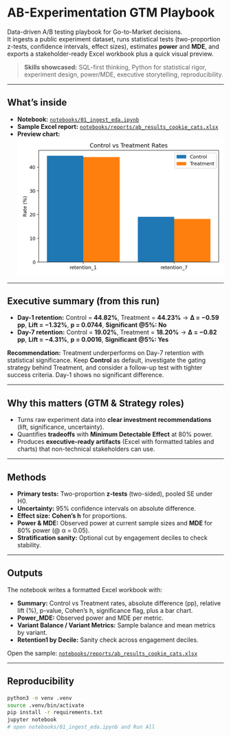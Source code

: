 # AB-Experimentation GTM Playbook

Data-driven A/B testing playbook for Go-to-Market decisions.  
It ingests a public experiment dataset, runs statistical tests (two-proportion z-tests, confidence intervals, effect sizes), estimates **power** and **MDE**, and exports a stakeholder-ready Excel workbook plus a quick visual preview.

> **Skills showcased:** SQL-first thinking, Python for statistical rigor, experiment design, power/MDE, executive storytelling, reproducibility.

---

## What’s inside
- **Notebook:** [`notebooks/01_ingest_eda.ipynb`](notebooks/01_ingest_eda.ipynb)  
- **Sample Excel report:** [`notebooks/reports/ab_results_cookie_cats.xlsx`](notebooks/reports/ab_results_cookie_cats.xlsx)  
- **Preview chart:**  
  ![Summary chart](assets/summary_chart.png)

---

## Executive summary (from this run)
- **Day-1 retention:** Control = **44.82%**, Treatment = **44.23%** → **Δ = −0.59 pp**, **Lift = −1.32%**, **p = 0.0744**, **Significant @5%: No**  
- **Day-7 retention:** Control = **19.02%**, Treatment = **18.20%** → **Δ = −0.82 pp**, **Lift = −4.31%**, **p = 0.0016**, **Significant @5%: Yes**

**Recommendation:** Treatment underperforms on Day-7 retention with statistical significance. Keep **Control** as default, investigate the gating strategy behind Treatment, and consider a follow-up test with tighter success criteria. Day-1 shows no significant difference.

---

## Why this matters (GTM & Strategy roles)
- Turns raw experiment data into **clear investment recommendations** (lift, significance, uncertainty).
- Quantifies **tradeoffs** with **Minimum Detectable Effect** at 80% power.
- Produces **executive-ready artifacts** (Excel with formatted tables and charts) that non-technical stakeholders can use.

---

## Methods
- **Primary tests:** Two-proportion **z-tests** (two-sided), pooled SE under H0.  
- **Uncertainty:** 95% confidence intervals on absolute difference.  
- **Effect size:** **Cohen’s h** for proportions.  
- **Power & MDE:** Observed power at current sample sizes and **MDE** for 80% power (@ α = 0.05).  
- **Stratification sanity:** Optional cut by engagement deciles to check stability.

---

## Outputs
The notebook writes a formatted Excel workbook with:
- **Summary:** Control vs Treatment rates, absolute difference (pp), relative lift (%), p-value, Cohen’s h, significance flag, plus a bar chart.  
- **Power_MDE:** Observed power and MDE per metric.  
- **Variant Balance / Variant Metrics:** Sample balance and mean metrics by variant.  
- **Retention1 by Decile:** Sanity check across engagement deciles.

Open the sample: [`notebooks/reports/ab_results_cookie_cats.xlsx`](notebooks/reports/ab_results_cookie_cats.xlsx)

---

## Reproducibility
```bash
python3 -m venv .venv
source .venv/bin/activate
pip install -r requirements.txt
jupyter notebook
# open notebooks/01_ingest_eda.ipynb and Run All
